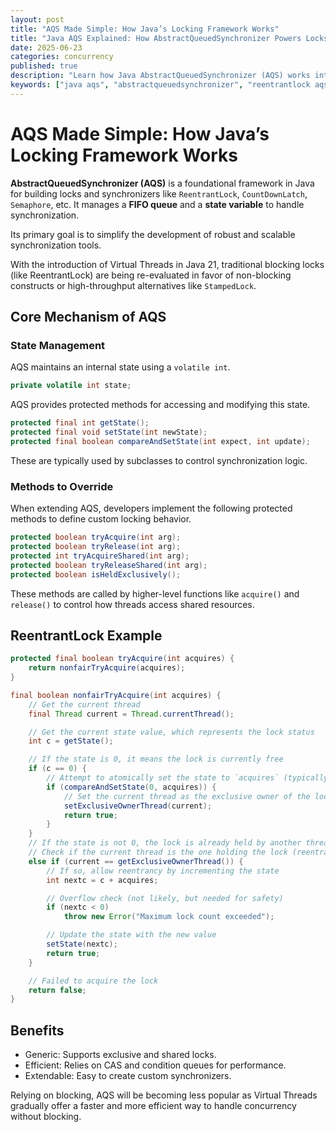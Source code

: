 ```yaml
---
layout: post
title: "AQS Made Simple: How Java’s Locking Framework Works"
title: "Java AQS Explained: How AbstractQueuedSynchronizer Powers Locks and Synchronizers"
date: 2025-06-23
categories: concurrency
published: true
description: "Learn how Java AbstractQueuedSynchronizer (AQS) works internally, powering ReentrantLock, CountDownLatch, Semaphore, and other synchronizers."
keywords: ["java aqs", "abstractqueuedsynchronizer", "reentrantlock aqs", "countdownlatch aqs", "java concurrency"]
---
```


# AQS Made Simple: How Java’s Locking Framework Works
**AbstractQueuedSynchronizer (AQS)** is a foundational framework in Java for building locks and synchronizers like `ReentrantLock`, `CountDownLatch`, `Semaphore`, etc. It manages a **FIFO queue** and a **state variable** to handle synchronization.

Its primary goal is to simplify the development of robust and scalable synchronization tools.

With the introduction of Virtual Threads in Java 21, traditional blocking locks (like ReentrantLock) are being re-evaluated in favor of non-blocking constructs or high-throughput alternatives like `StampedLock`.

## Core Mechanism of AQS
### State Management
AQS maintains an internal state using a `volatile int`.
```java
private volatile int state;
```
AQS provides protected methods for accessing and modifying this state.
```java
protected final int getState();
protected final void setState(int newState);
protected final boolean compareAndSetState(int expect, int update);
```
These are typically used by subclasses to control synchronization logic.

### Methods to Override
When extending AQS, developers implement the following protected methods to define custom locking behavior.
```java
protected boolean tryAcquire(int arg);
protected boolean tryRelease(int arg);
protected int tryAcquireShared(int arg);
protected boolean tryReleaseShared(int arg);
protected boolean isHeldExclusively();
```
These methods are called by higher-level functions like `acquire()` and `release()` to control how threads access shared resources.

## ReentrantLock Example
```java
protected final boolean tryAcquire(int acquires) {
    return nonfairTryAcquire(acquires);
}

final boolean nonfairTryAcquire(int acquires) {
    // Get the current thread
    final Thread current = Thread.currentThread();

    // Get the current state value, which represents the lock status
    int c = getState();

    // If the state is 0, it means the lock is currently free
    if (c == 0) {
        // Attempt to atomically set the state to `acquires` (typically 1)
        if (compareAndSetState(0, acquires)) {
            // Set the current thread as the exclusive owner of the lock
            setExclusiveOwnerThread(current);
            return true;
        }
    }
    // If the state is not 0, the lock is already held by another thread
    // Check if the current thread is the one holding the lock (reentrant case)
    else if (current == getExclusiveOwnerThread()) {
        // If so, allow reentrancy by incrementing the state
        int nextc = c + acquires;

        // Overflow check (not likely, but needed for safety)
        if (nextc < 0)
            throw new Error("Maximum lock count exceeded");

        // Update the state with the new value
        setState(nextc);
        return true;
    }

    // Failed to acquire the lock
    return false;
}
```

## Benefits
- Generic: Supports exclusive and shared locks.
- Efficient: Relies on CAS and condition queues for performance.
- Extendable: Easy to create custom synchronizers.

Relying on blocking, AQS will be becoming less popular as Virtual Threads gradually offer a faster and more efficient way to handle concurrency without blocking.

